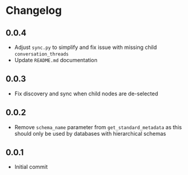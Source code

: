 # Changelog

## 0.0.4
  * Adjust `sync.py` to simplify and fix issue with missing child `conversation_threads`
  * Update `README.md` documentation

## 0.0.3
  * Fix discovery and sync when child nodes are de-selected

## 0.0.2
  * Remove `schema_name` parameter from `get_standard_metadata` as this should only be used by databases with hierarchical schemas

## 0.0.1
  * Initial commit
